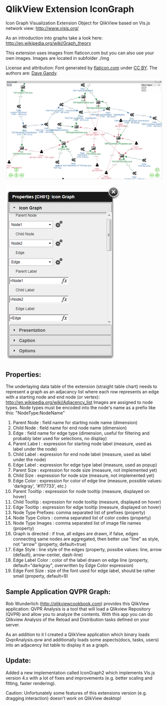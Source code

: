 QlikView Extension IconGraph
============================

Icon Graph Visualization Extension Object for QlikView based on Vis.js network view: http://www.visjs.org/

As an introduction into graphs take a look here: http://en.wikipedia.org/wiki/Graph_theory

This extension uses images from flaticon.com but you can also use your own images. Images are located in subfolder ./img

License and attribution:
Font generated by <a href="http://www.flaticon.com">flaticon.com</a>
 under <a href="http://creativecommons.org/licenses/by/3.0/">CC BY</a>. The authors are: <a href="http://fontawesome.io">Dave Gandy</a>.

![QlikView Extension IconGraph](screenshot.PNG)

![QlikView Extension IconGraph](properties.PNG)

Properties:
-----------
The underlaying data table of the extension (straight table chart) needs to represent a graph as an adjacancy list where each row represents an edge with a starting node and end node (or vertex): http://en.wikipedia.org/wiki/Adjacency_list
Images are assigned to node types. Node types must be encoded into the node's name as a prefix like this: "NodeType:NodeName"

1. Parent Node        : field name for starting node name (dimension)
2. Child Node         : field name for end node name (dimension)
3. Edge               : field name for edge type (dimension, useful for filtering and probably later used for selections, no display)
4. Parent Labe l      : expression for starting node label (measure, used as label under the node)
5. Child Label        : expression for end node label (measure, used as label under the node)
6. Edge Label         : expression for edge type label (measure, used as popup)
7. Parent Size        : expression for node size (measure, not implemented yet)
8. Child Size         : expression for node size (measure, not implemented yet)
9. Edge Color         : expression for color of edge line (measure, possible values: 'darkgray', '#117733', etc.)
10. Parent Tooltip    : expression for node tooltip (measure, displayed on hover)
11. Child Tooltip     : expression for node tooltip (measure, displayed on hover)
12. Edge Tooltip      : expression for edge tooltip (measure, displayed on hover)
13. Node Type Prefixes: comma separated list of prefixes (property)
13. Node Type Colors  : comma separated list of color codes (property)
13. Node Type Images  : comma separated list of image file names (property)
14. Graph is directed : if true, all edges are drawn, if false, edges connecting same nodes are aggregated, then better use "line" as style, not "arrow" (property, default=true)
15. Edge Style        : line style of the edges (property, possibe values: line, arrow (default), arrow-center, dash-line)
16. Edge Label Color  : color of the label drawn on edge line (property, default="darkgray", overwritten by Edge Color expression)
17. Edge Font Size    : size of the font used for edge label, should be rather small (property, default=9)

Sample Application QVPR Graph:
------------------------------

Rob Wunderlich (http://qlikviewcookbook.com) provides this QlikView application:
QVPR Analysis is a tool that will load a Qlikview Repository (QVPR) and allow you to analyze the contents. 
With this app you can do Qlikview Analysis of the Reload and Distribution tasks defined on your server.

As an addition to it I created a QlikView application which binary loads QvprAnalysis.qvw and additionally loads some aspects(docs, tasks, users) into an adjacency list table to display it as a graph.

Update:
-------

Added a new implementation called IconGraph2 which implements Vis.js version 4.x with a lot of fixes and improvements (e.g. better scaling and fitting, faster rendering). 

Caution: Unfortunately some features of this extensions version (e.g. dragging interaction) doesn't work on QlikView desktop!